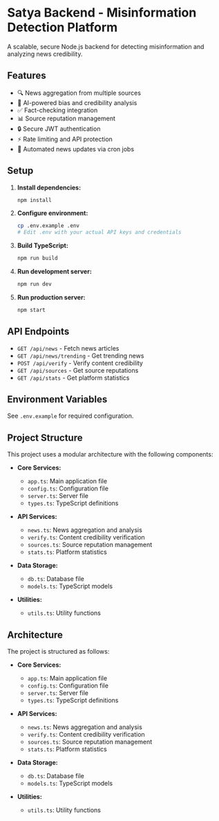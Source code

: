 # Satya Backend - Misinformation Detection Platform

A scalable, secure Node.js backend for detecting misinformation and analyzing news credibility.

## Features

- 🔍 News aggregation from multiple sources
- 🤖 AI-powered bias and credibility analysis
- ✅ Fact-checking integration
- 📊 Source reputation management
- 🔒 Secure JWT authentication
- ⚡ Rate limiting and API protection
- 📅 Automated news updates via cron jobs

## Setup

1. **Install dependencies:**
   ```bash
   npm install
   ```

2. **Configure environment:**
   ```bash
   cp .env.example .env
   # Edit .env with your actual API keys and credentials
   ```

3. **Build TypeScript:**
   ```bash
   npm run build
   ```

4. **Run development server:**
   ```bash
   npm run dev
   ```

5. **Run production server:**
   ```bash
   npm start
   ```

## API Endpoints

- `GET /api/news` - Fetch news articles
- `GET /api/news/trending` - Get trending news
- `POST /api/verify` - Verify content credibility
- `GET /api/sources` - Get source reputations
- `GET /api/stats` - Get platform statistics

## Environment Variables

See `.env.example` for required configuration.

## Project Structure

This project uses a modular architecture with the following components:

- **Core Services:**
  - `app.ts`: Main application file
  - `config.ts`: Configuration file
  - `server.ts`: Server file
  - `types.ts`: TypeScript definitions

- **API Services:**
  - `news.ts`: News aggregation and analysis
  - `verify.ts`: Content credibility verification
  - `sources.ts`: Source reputation management
  - `stats.ts`: Platform statistics

- **Data Storage:**
  - `db.ts`: Database file
  - `models.ts`: TypeScript models

- **Utilities:**
  - `utils.ts`: Utility functions

## Architecture

The project is structured as follows:

- **Core Services:**
  - `app.ts`: Main application file
  - `config.ts`: Configuration file
  - `server.ts`: Server file
  - `types.ts`: TypeScript definitions

- **API Services:**
  - `news.ts`: News aggregation and analysis
  - `verify.ts`: Content credibility verification
  - `sources.ts`: Source reputation management
  - `stats.ts`: Platform statistics

- **Data Storage:**
  - `db.ts`: Database file
  - `models.ts`: TypeScript models

- **Utilities:**
  - `utils.ts`: Utility functions


